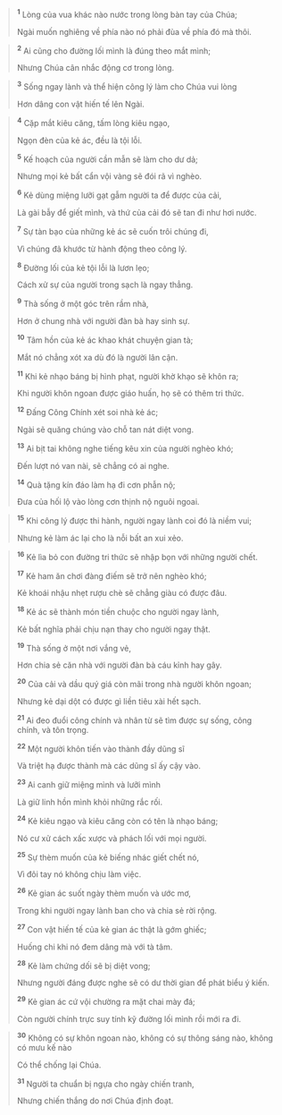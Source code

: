 > <sup><b>1</b></sup> Lòng của vua khác nào nước trong lòng bàn tay của Chúa;
> 
> Ngài muốn nghiêng về phía nào nó phải đùa về phía đó mà thôi.
>


> <sup><b>2</b></sup> Ai cũng cho đường lối mình là đúng theo mắt mình;
> 
> Nhưng Chúa cân nhắc động cơ trong lòng.
>


> <sup><b>3</b></sup> Sống ngay lành và thể hiện công lý làm cho Chúa vui lòng
> 
> Hơn dâng con vật hiến tế lên Ngài.
>


> <sup><b>4</b></sup> Cặp mắt kiêu căng, tấm lòng kiêu ngạo,
> 
> Ngọn đèn của kẻ ác, đều là tội lỗi.
> 
> <sup><b>5</b></sup> Kế hoạch của người cần mẫn sẽ làm cho dư dả;
> 
> Nhưng mọi kẻ bất cẩn vội vàng sẽ đói rã vì nghèo.
> 
> <sup><b>6</b></sup> Kẻ dùng miệng lưỡi gạt gẫm người ta để được của cải,
> 
> Là gài bẫy để giết mình, và thứ của cải đó sẽ tan đi như hơi nước.
> 
> <sup><b>7</b></sup> Sự tàn bạo của những kẻ ác sẽ cuốn trôi chúng đi,
> 
> Vì chúng đã khước từ hành động theo công lý.
> 
> <sup><b>8</b></sup> Ðường lối của kẻ tội lỗi là lươn lẹo;
> 
> Cách xử sự của người trong sạch là ngay thẳng.
> 
> <sup><b>9</b></sup> Thà sống ở một góc trên rầm nhà,
> 
> Hơn ở chung nhà với người đàn bà hay sinh sự.
> 
> <sup><b>10</b></sup> Tâm hồn của kẻ ác khao khát chuyện gian tà;
> 
> Mắt nó chẳng xót xa dù đó là người lân cận.
> 
> <sup><b>11</b></sup> Khi kẻ nhạo báng bị hình phạt, người khờ khạo sẽ khôn ra;
> 
> Khi người khôn ngoan được giáo huấn, họ sẽ có thêm tri thức.
> 
> <sup><b>12</b></sup> Ðấng Công Chính xét soi nhà kẻ ác;
> 
> Ngài sẽ quăng chúng vào chỗ tan nát diệt vong.
> 
> <sup><b>13</b></sup> Ai bịt tai không nghe tiếng kêu xin của người nghèo khó;
> 
> Ðến lượt nó van nài, sẽ chẳng có ai nghe.
> 
> <sup><b>14</b></sup> Quà tặng kín đáo làm hạ đi cơn phẫn nộ;
> 
> Ðưa của hối lộ vào lòng cơn thịnh nộ nguôi ngoai.
>


> <sup><b>15</b></sup> Khi công lý được thi hành, người ngay lành coi đó là niềm vui;
> 
> Nhưng kẻ làm ác lại cho là nỗi bất an xui xẻo.
>


> <sup><b>16</b></sup> Kẻ lìa bỏ con đường tri thức sẽ nhập bọn với những người chết.
> 
> <sup><b>17</b></sup> Kẻ ham ăn chơi đàng điếm sẽ trở nên nghèo khó;
> 
> Kẻ khoái nhậu nhẹt rượu chè sẽ chẳng giàu có được đâu.
> 
> <sup><b>18</b></sup> Kẻ ác sẽ thành món tiền chuộc cho người ngay lành,
> 
> Kẻ bất nghĩa phải chịu nạn thay cho người ngay thật.
> 
> <sup><b>19</b></sup> Thà sống ở một nơi vắng vẻ,
> 
> Hơn chia sẻ căn nhà với người đàn bà cáu kỉnh hay gây.
> 
> <sup><b>20</b></sup> Của cải và dầu quý giá còn mãi trong nhà người khôn ngoan;
> 
> Nhưng kẻ dại dột có được gì liền tiêu xài hết sạch.
> 
> <sup><b>21</b></sup> Ai đeo đuổi công chính và nhân từ sẽ tìm được sự sống, công chính, và tôn trọng.
> 
> <sup><b>22</b></sup> Một người khôn tiến vào thành đầy dũng sĩ
> 
> Và triệt hạ được thành mà các dũng sĩ ấy cậy vào.
> 
> <sup><b>23</b></sup> Ai canh giữ miệng mình và lưỡi mình
> 
> Là giữ linh hồn mình khỏi những rắc rối.
> 
> <sup><b>24</b></sup> Kẻ kiêu ngạo và kiêu căng còn có tên là nhạo báng;
> 
> Nó cư xử cách xấc xược và phách lối với mọi người.
> 
> <sup><b>25</b></sup> Sự thèm muốn của kẻ biếng nhác giết chết nó,
> 
> Vì đôi tay nó không chịu làm việc.
> 
> <sup><b>26</b></sup> Kẻ gian ác suốt ngày thèm muốn và ước mơ,
> 
> Trong khi người ngay lành ban cho và chia sẻ rời rộng.
> 
> <sup><b>27</b></sup> Con vật hiến tế của kẻ gian ác thật là gớm ghiếc;
> 
> Huống chi khi nó đem dâng mà với tà tâm.
> 
> <sup><b>28</b></sup> Kẻ làm chứng dối sẽ bị diệt vong;
> 
> Nhưng người đáng được nghe sẽ có dư thời gian để phát biểu ý kiến.
> 
> <sup><b>29</b></sup> Kẻ gian ác cứ vội chường ra mặt chai mày đá;
> 
> Còn người chính trực suy tính kỹ đường lối mình rồi mới ra đi.
>


> <sup><b>30</b></sup> Không có sự khôn ngoan nào, không có sự thông sáng nào, không có mưu kế nào
> 
> Có thể chống lại Chúa.
> 
> <sup><b>31</b></sup> Người ta chuẩn bị ngựa cho ngày chiến tranh,
> 
> Nhưng chiến thắng do nơi Chúa định đoạt.
>